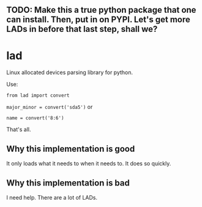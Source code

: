 ## TODO: Make this a true python package that one can install. Then, put in on PYPI. Let's get more LADs in before that last step, shall we?

# lad

Linux allocated devices parsing library for python.

Use:

`from lad import convert`

`major_minor = convert('sda5')` or

`name = convert('8:6')`

That's all.

## Why this implementation is good

It only loads what it needs to when it needs to. It does so quickly.

## Why this implementation is bad

I need help. There are a lot of LADs.

